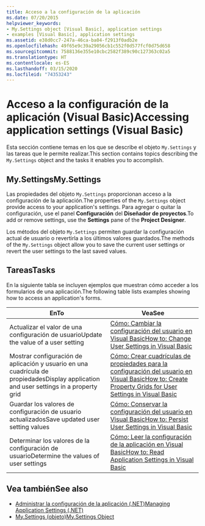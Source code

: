 ```yaml
---
title: Acceso a la configuración de la aplicación
ms.date: 07/20/2015
helpviewer_keywords:
- My.Settings object [Visual Basic], application settings
- examples [Visual Basic], application settings
ms.assetid: e38d0cc7-247a-46ca-ba04-f2913f0adb2e
ms.openlocfilehash: 49f65e9c39a29056cb1c552f0d577fcf0d75d658
ms.sourcegitcommit: 7588136e355e10cbc2582f389c90c127363c02a5
ms.translationtype: HT
ms.contentlocale: es-ES
ms.lasthandoff: 03/15/2020
ms.locfileid: "74353243"
---
```

# <a name="accessing-application-settings-visual-basic"></a><span data-ttu-id="e4652-102">Acceso a la configuración de la aplicación (Visual Basic)</span><span class="sxs-lookup"><span data-stu-id="e4652-102">Accessing application settings (Visual Basic)</span></span>

<span data-ttu-id="e4652-103">Esta sección contiene temas en los que se describe el objeto `My.Settings` y las tareas que le permite realizar.</span><span class="sxs-lookup"><span data-stu-id="e4652-103">This section contains topics describing the `My.Settings` object and the tasks it enables you to accomplish.</span></span>  
  
## <a name="mysettings"></a><span data-ttu-id="e4652-104">My.Settings</span><span class="sxs-lookup"><span data-stu-id="e4652-104">My.Settings</span></span>  

 <span data-ttu-id="e4652-105">Las propiedades del objeto `My.Settings` proporcionan acceso a la configuración de la aplicación.</span><span class="sxs-lookup"><span data-stu-id="e4652-105">The properties of the `My.Settings` object provide access to your application's settings.</span></span> <span data-ttu-id="e4652-106">Para agregar o quitar la configuración, use el panel **Configuración** del **Diseñador de proyectos**.</span><span class="sxs-lookup"><span data-stu-id="e4652-106">To add or remove settings, use the **Settings** pane of the **Project Designer**.</span></span>  
  
 <span data-ttu-id="e4652-107">Los métodos del objeto `My.Settings` permiten guardar la configuración actual de usuario o revertirla a los últimos valores guardados.</span><span class="sxs-lookup"><span data-stu-id="e4652-107">The methods of the `My.Settings` object allow you to save the current user settings or revert the user settings to the last saved values.</span></span>  
  
## <a name="tasks"></a><span data-ttu-id="e4652-108">Tareas</span><span class="sxs-lookup"><span data-stu-id="e4652-108">Tasks</span></span>  

 <span data-ttu-id="e4652-109">En la siguiente tabla se incluyen ejemplos que muestran cómo acceder a los formularios de una aplicación.</span><span class="sxs-lookup"><span data-stu-id="e4652-109">The following table lists examples showing how to access an application's forms.</span></span>  
  
|<span data-ttu-id="e4652-110">En</span><span class="sxs-lookup"><span data-stu-id="e4652-110">To</span></span>|<span data-ttu-id="e4652-111">Vea</span><span class="sxs-lookup"><span data-stu-id="e4652-111">See</span></span>|  
|--------|---------|  
|<span data-ttu-id="e4652-112">Actualizar el valor de una configuración de usuario</span><span class="sxs-lookup"><span data-stu-id="e4652-112">Update the value of a user setting</span></span>|[<span data-ttu-id="e4652-113">Cómo: Cambiar la configuración del usuario en Visual Basic</span><span class="sxs-lookup"><span data-stu-id="e4652-113">How to: Change User Settings in Visual Basic</span></span>](../../../../visual-basic/developing-apps/programming/app-settings/how-to-change-user-settings.md)|  
|<span data-ttu-id="e4652-114">Mostrar configuración de aplicación y usuario en una cuadrícula de propiedades</span><span class="sxs-lookup"><span data-stu-id="e4652-114">Display application and user settings in a property grid</span></span>|[<span data-ttu-id="e4652-115">Cómo: Crear cuadrículas de propiedades para la configuración del usuario en Visual Basic</span><span class="sxs-lookup"><span data-stu-id="e4652-115">How to: Create Property Grids for User Settings in Visual Basic</span></span>](../../../../visual-basic/developing-apps/programming/app-settings/how-to-create-property-grids-for-user-settings.md)|  
|<span data-ttu-id="e4652-116">Guardar los valores de configuración de usuario actualizados</span><span class="sxs-lookup"><span data-stu-id="e4652-116">Save updated user setting values</span></span>|[<span data-ttu-id="e4652-117">Cómo: Conservar la configuración del usuario en Visual Basic</span><span class="sxs-lookup"><span data-stu-id="e4652-117">How to: Persist User Settings in Visual Basic</span></span>](../../../../visual-basic/developing-apps/programming/app-settings/how-to-persist-user-settings.md)|  
|<span data-ttu-id="e4652-118">Determinar los valores de la configuración de usuario</span><span class="sxs-lookup"><span data-stu-id="e4652-118">Determine the values of user settings</span></span>|[<span data-ttu-id="e4652-119">Cómo: Leer la configuración de la aplicación en Visual Basic</span><span class="sxs-lookup"><span data-stu-id="e4652-119">How to: Read Application Settings in Visual Basic</span></span>](../../../../visual-basic/developing-apps/programming/app-settings/how-to-read-application-settings.md)|  
  
## <a name="see-also"></a><span data-ttu-id="e4652-120">Vea también</span><span class="sxs-lookup"><span data-stu-id="e4652-120">See also</span></span>

- [<span data-ttu-id="e4652-121">Administrar la configuración de la aplicación (.NET)</span><span class="sxs-lookup"><span data-stu-id="e4652-121">Managing Application Settings (.NET)</span></span>](/visualstudio/ide/managing-application-settings-dotnet)
- [<span data-ttu-id="e4652-122">My.Settings (objeto)</span><span class="sxs-lookup"><span data-stu-id="e4652-122">My.Settings Object</span></span>](../../../../visual-basic/language-reference/objects/my-settings-object.md)

